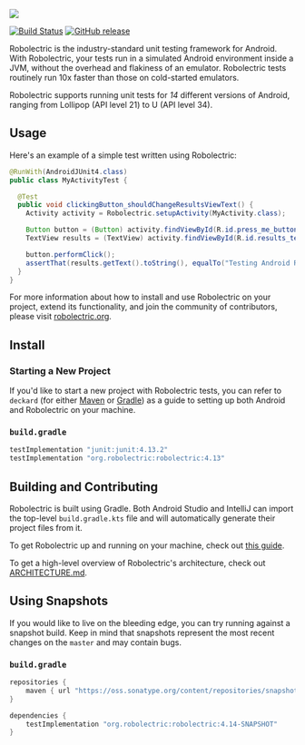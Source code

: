<a name="README">[<img src="https://rawgithub.com/robolectric/robolectric/master/images/robolectric-horizontal.png"/>](https://robolectric.org)</a>

[![Build Status](https://github.com/robolectric/robolectric/actions/workflows/tests.yml/badge.svg)](https://github.com/robolectric/robolectric/actions?query=workflow%3Atests)
[![GitHub release](https://img.shields.io/github/release/robolectric/robolectric.svg?maxAge=60)](https://github.com/robolectric/robolectric/releases)

Robolectric is the industry-standard unit testing framework for Android. With Robolectric, your tests run in a simulated Android environment inside a JVM, without the overhead and flakiness of an emulator. Robolectric tests routinely run 10x faster than those on cold-started emulators.

Robolectric supports running unit tests for *14* different versions of Android, ranging from Lollipop (API level 21) to U (API level 34).

## Usage

Here's an example of a simple test written using Robolectric:

```java
@RunWith(AndroidJUnit4.class)
public class MyActivityTest {

  @Test
  public void clickingButton_shouldChangeResultsViewText() {
    Activity activity = Robolectric.setupActivity(MyActivity.class);

    Button button = (Button) activity.findViewById(R.id.press_me_button);
    TextView results = (TextView) activity.findViewById(R.id.results_text_view);

    button.performClick();
    assertThat(results.getText().toString(), equalTo("Testing Android Rocks!"));
  }
}
```

For more information about how to install and use Robolectric on your project, extend its functionality, and join the community of contributors, please visit [robolectric.org](https://robolectric.org).

## Install

### Starting a New Project

If you'd like to start a new project with Robolectric tests, you can refer to `deckard` (for either [Maven](https://github.com/robolectric/deckard-maven) or [Gradle](https://github.com/robolectric/deckard-gradle)) as a guide to setting up both Android and Robolectric on your machine.

### `build.gradle`

```groovy
testImplementation "junit:junit:4.13.2"
testImplementation "org.robolectric:robolectric:4.13"
```

## Building and Contributing

Robolectric is built using Gradle. Both Android Studio and IntelliJ can import the top-level `build.gradle.kts` file and will automatically generate their project files from it.

To get Robolectric up and running on your machine, check out
[this guide](https://robolectric.org/building-robolectric/).

To get a high-level overview of Robolectric's architecture, check out
[ARCHITECTURE.md](ARCHITECTURE.md).

## Using Snapshots

If you would like to live on the bleeding edge, you can try running against a snapshot build. Keep in mind that snapshots represent the most recent changes on the `master` and may contain bugs.

### `build.gradle`

```groovy
repositories {
    maven { url "https://oss.sonatype.org/content/repositories/snapshots" }
}

dependencies {
    testImplementation "org.robolectric:robolectric:4.14-SNAPSHOT"
}
```
